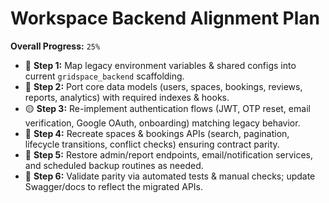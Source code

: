 # Workspace Backend Alignment Plan

**Overall Progress:** `25%`

- 🔴 **Step 1:** Map legacy environment variables & shared configs into current `gridspace_backend` scaffolding.
- 🔴 **Step 2:** Port core data models (users, spaces, bookings, reviews, reports, analytics) with required indexes & hooks.
- 🟡 **Step 3:** Re-implement authentication flows (JWT, OTP reset, email verification, Google OAuth, onboarding) matching legacy behavior.
- 🔴 **Step 4:** Recreate spaces & bookings APIs (search, pagination, lifecycle transitions, conflict checks) ensuring contract parity.
- 🔴 **Step 5:** Restore admin/report endpoints, email/notification services, and scheduled backup routines as needed.
- 🔴 **Step 6:** Validate parity via automated tests & manual checks; update Swagger/docs to reflect the migrated APIs.
